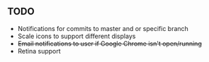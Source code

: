 ## TODO
- Notifications for commits to master and or specific branch
- Scale icons to support different displays
- ~~Email notifications to user if Google Chrome isn't open/running~~
- Retina support
